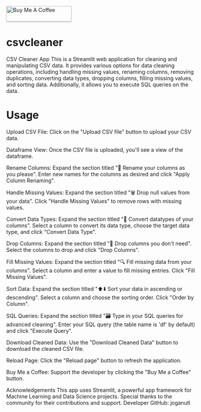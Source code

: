 <a href="https://www.buymeacoffee.com/joganutl" target="_blank"><img src="https://www.buymeacoffee.com/assets/img/custom_images/orange_img.png" alt="Buy Me A Coffee" style="height: 41px !important;width: 174px !important;box-shadow: 0px 3px 2px 0px rgba(190, 190, 190, 0.5) !important;-webkit-box-shadow: 0px 3px 2px 0px rgba(190, 190, 190, 0.5) !important;" ></a>
# csvcleaner
CSV Cleaner App
This is a Streamlit web application for cleaning and manipulating CSV data. It provides various options for data cleaning operations, including handling missing values, renaming columns, removing duplicates, converting data types, dropping columns, filling missing values, and sorting data. Additionally, it allows you to execute SQL queries on the data.

# Usage

Upload CSV File: Click on the "Upload CSV file" button to upload your CSV data.

Dataframe View: Once the CSV file is uploaded, you'll see a view of the dataframe.


Rename Columns:
Expand the section titled "🔄 Rename your columns as you please".
Enter new names for the columns as desired and click "Apply Column Renaming".


Handle Missing Values:
Expand the section titled "🗑️ Drop null values from your data".
Click "Handle Missing Values" to remove rows with missing values.


Convert Data Types:
Expand the section titled "🔀 Convert datatypes of your columns".
Select a column to convert its data type, choose the target data type, and click "Convert Data Type".


Drop Columns:
Expand the section titled "🔽 Drop columns you don't need".
Select the columns to drop and click "Drop Columns".


Fill Missing Values:
Expand the section titled "🔍 Fill missing data from your columns".
Select a column and enter a value to fill missing entries. Click "Fill Missing Values".


Sort Data:
Expand the section titled "⬆️⬇️ Sort your data in ascending or descending".
Select a column and choose the sorting order. Click "Order by Column".


SQL Queries:
Expand the section titled "🗃️ Type in your SQL queries for advanced cleaning".
Enter your SQL query (the table name is 'df' by default) and click "Execute Query".


Download Cleaned Data:
Use the "Download Cleaned Data" button to download the cleaned CSV file.

Reload Page:
Click the "Reload page" button to refresh the application.

Buy Me a Coffee:
Support the developer by clicking the "Buy Me a Coffee" button.

Acknowledgements
This app uses Streamlit, a powerful app framework for Machine Learning and Data Science projects.
Special thanks to the community for their contributions and support.
Developer
GitHub: joganutl
